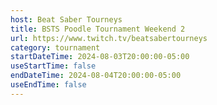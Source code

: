 ```yaml
---
host: Beat Saber Tourneys
title: BSTS Poodle Tournament Weekend 2
url: https://www.twitch.tv/beatsabertourneys
category: tournament
startDateTime: 2024-08-03T20:00:00-05:00
useStartTime: false
endDateTime: 2024-08-04T20:00:00-05:00
useEndTime: false
---
```

